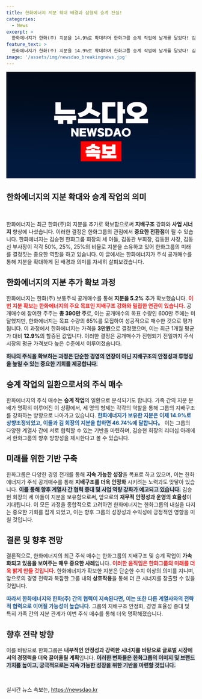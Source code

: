 ```yaml
---
title: 한화에너지 지분 확대 배경과 삼형제 승계 진실!
categories:
  - News
excerpt: >
  한화에너지가 한화(주) 지분을 14.9%로 확대하며 한화그룹 승계 작업에 날개를 달았다! 김승현 회장의 세 아들이 주도하는 이번 공개매수, 그룹 지배구조는 어떻게 변화할까? 클릭해서 자세히 알아보세요!
feature_text: >
  한화에너지가 한화(주) 지분을 14.9%로 확대하며 한화그룹 승계 작업에 날개를 달았다! 김승현 회장의 세 아들이 주도하는 이번 공개매수, 그룹 지배구조는 어떻게 변화할까? 클릭해서 자세히 알아보세요!
image: '/assets/img/newsdao_breakingnews.jpg'
---
```


<p><img src="/assets/img/newsdao_breakingnews.jpg" alt="cryptoinkorea 속보" /></p>

<h2 data-ke-size="size26">한화에너지의 지분 확대와 승계 작업의 의미</h2>

<p data-ke-size="size16">&nbsp;</p>

<p>한화에너지는 최근 한화(주)의 지분을 추가로 확보함으로써 <strong>지배구조</strong> 강화와 <strong>사업 시너지</strong> 향상에 나섰습니다. 이러한 결정은 한화그룹의 관점에서 <strong>중요한 전환점</strong>이 될 수 있습니다. 한화에너지는 김승현 한화그룹 회장의 세 아들, 김동관 부회장, 김동원 사장, 김동선 부사장이 각각 50%, 25%, 25%의 비율로 지분을 소유하고 있어 한화그룹의 미래를 결정짓는 중요한 역할을 하고 있습니다. 이 글에서는 한화에너지가 주식 공개매수를 통해 지분을 확대하게 된 배경과 의미를 자세히 살펴보겠습니다.</p>

<h2 data-ke-size="size26">한화에너지의 지분 추가 확보 과정</h2>

<p>한화에너지는 한화(주) 보통주식 공개매수를 통해 <strong>지분을 5.2%</strong> 추가 확보했습니다. <b><span style="color: #ee2323;">이번 지분 확보는 한화에너지의 주요 목표인 지배구조 강화와 밀접한 연관이 있습니다.</span></b> 공개매수에 참여한 주주는 <strong>총 390만 주</strong>로, 이는 공개매수의 목표 수량인 600만 주에는 미달했지만, 한화에너지는 목표 수량의 65%를 모집하여 성공적으로 매수한 것으로 평가됩니다. 이 과정에서 한화에너지는 가격을 <strong>3만원</strong>으로 결정했으며, 이는 최근 1개월 평균가 대비 <strong>12.9%</strong>의 할증된 값입니다. 이러한 결정은 공개매수가 진행되기 전일까지 주식 시장의 평균 가격보다 높은 수준에서 이루어졌습니다. </p>

<p><b><span style="background-color: #21538527;">하나의 주식을 확보하는 과정은 단순한 경영의 연장이 아닌 지배구조의 안정성과 투명성을 높일 수 있는 중요한 기회를 제공합니다.</span></b></p>

<h2 data-ke-size="size26">승계 작업의 일환으로서의 주식 매수</h2>

<p>한화에너지의 주식 매수는 <strong>승계 작업</strong>의 일환으로 분석되기도 합니다. 가족 간의 지분 분배가 명확히 이루어진 이 상황에서, 세 명의 형제는 각각의 역할을 통해 그룹의 지배구조를 강화하는 방향으로 나아가고 있습니다. <b><span style="color: #1a5490;">한화에너지가 보유한 지분은 이제 14.9%로 상향조정되었고, 이들과 김 회장의 지분을 합하면 46.74%에 달합니다。</span></b> 이는 그룹의 다양한 계열사 간에 서로 협력할 수 있는 기반을 마련하며, 김승현 회장의 리더십 아래에서 한화그룹의 향후 방향성을 제시한다고 볼 수 있습니다.</p>

<h2 data-ke-size="size26">미래를 위한 기반 구축</h2>

<p>한화그룹은 다양한 경영 전개를 통해 <strong>지속 가능한 성장</strong>을 목표로 하고 있으며, 이는 한화에너지가 주식 공개매수를 통해 <strong>지배구조를 더욱 안정화</strong> 시키려는 노력과도 맞닿아 있습니다. <b><span style="background-color: #21538527;">이를 통해 향후 계열사 간 협력 증대 및 사업 역량 강화가 예고되고 있습니다.</span></b> 김승현 회장의 세 아들이 지분을 보유함으로써, 앞으로의 <strong>재무적 안정성과 운영의 효율성</strong>이 기대됩니다. 이 모든 과정을 종합적으로 고려하면 한화에너지는 한화그룹의 내실을 다지는 중요한 기회를 잡게 되었고, 이는 향후 그룹의 성장성과 수익성에 긍정적인 영향을 미칠 것입니다.</p>

<h2 data-ke-size="size26">결론 및 향후 전망</h2>

<p>결론적으로, 한화에너지의 최근 주식 매수는 한화그룹의 지배구조 및 승계 작업이 <strong>가속화되고 있음을 보여주는 매우 중요한 사례</strong>입니다. <b><span style="color: #ee2323;">이러한 움직임은 한화그룹의 미래를 더욱 밝게 만들 것입니다.</span></b> 한화에너지가 확보한 지분은 단순한 수치 이상의 의미를 지니며, 앞으로의 경영 전략과 복잡한 그룹 내의 <strong>상호작용</strong>을 통해 더 큰 시너지를 창출할 수 있을 것입니다. </p>

<p><b><span style="color: #1a5490;">따라서 한화에너지와 한화(주) 간의 협력이 지속된다면, 이는 또한 다른 계열사와의 전략적 협력으로 이어질 가능성이 높습니다.</span></b> 그룹의 지배구조 안정화, 경영 효율성 증대 및 특히 가족 간의 지분 관계가 이번 주식 매수를 통해 더욱 명확해졌습니다. </p>

<h2 data-ke-size="size26">향후 전략 방향</h2>

<p>이를 바탕으로 한화그룹은 <strong>내부적인 안정성과 강력한 시너지를 바탕으로 글로벌 시장에서의 경쟁력을 더욱 끌어올릴 계획</strong>입니다. <b><span style="background-color: #21538527;">이러한 변화들은 한화그룹의 이미지 및 브랜드 가치를 높이고, 궁극적으로는 지속 가능한 성장을 위한 기반을 마련할 것입니다.</span></b> </p>

<p data-ke-size="size16">&nbsp;</p>
실시간 뉴스 속보는, <a href="https://newsdao.kr" rel="dofollow">https://newsdao.kr</a>


